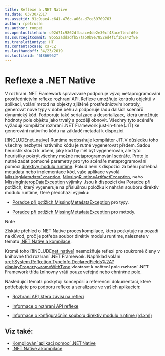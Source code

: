 ```yaml
---
title: Reflexe a .NET Native
ms.date: 03/30/2017
ms.assetid: 91c9eae4-c641-476c-a06e-d7ce39709763
author: rpetrusha
ms.author: ronpet
ms.openlocfilehash: c92d71c9862dfbdace4de2e30cf48ace7becfd0b
ms.sourcegitcommit: 9b552addadfb57fab0b9e7852ed4f1f1b8a42f8e
ms.translationtype: HT
ms.contentlocale: cs-CZ
ms.lasthandoff: 04/23/2019
ms.locfileid: "61866962"
---
```

# <a name="reflection-and-net-native"></a>Reflexe a .NET Native
V rozhraní .NET Framework spravované podporuje vývoj metaprogramování prostřednictvím reflexe rozhraní API. Reflexe umožňuje kontrolu objektů v aplikaci, volání metod na objekty zjištěné prostřednictvím kontroly, generovat nové typy v době běhu a podporuje řadu dalších scénářů dynamický kód. Podporuje také serializace a deserializace, která umožňuje hodnoty pole objektu jako trvalý a později obnovit. Všechny tyto scénáře vyžadují kompilátor rozhraní .NET Framework just-in-time (JIT) ke generování nativního kódu na základě metadat k dispozici.  
  
 [!INCLUDE[net_native](../../../includes/net-native-md.md)] Runtime neobsahuje kompilátor JIT. V důsledku toho všechny nezbytné nativního kódu je nutné vygenerovat předem. Sadou heuristik slouží k určení, jaký kód by měl být vygenerován, ale tyto heuristiky pokrýt všechny možné metaprogramování scénáře.  Proto je nutné zadat pomocné parametry pro tyto scénáře metaprogramování pomocí [direktivy modulu runtime](../../../docs/framework/net-native/runtime-directives-rd-xml-configuration-file-reference.md). Pokud není k dispozici za běhu potřebná metadata nebo implementace kód, vaše aplikace vyvolá [MissingMetadataException](../../../docs/framework/net-native/missingmetadataexception-class-net-native.md), [MissingRuntimeArtifactException](../../../docs/framework/net-native/missingruntimeartifactexception-class-net-native.md), nebo [ MissingInteropDataException](../../../docs/framework/net-native/missinginteropdataexception-class-net-native.md) výjimky. Jsou k dispozici dva Poradce při potížích, který vygeneruje na příslušnou položku k nahrání souboru direktiv modulu runtime, které předchází výjimku:  
  
- [Poradce při potížích MissingMetadataException](https://dotnet.github.io/native/troubleshooter/type.html) pro typy.  
  
- [Poradce při potížích MissingMetadataException](https://dotnet.github.io/native/troubleshooter/method.html) pro metody.  
  
> [!NOTE]
>  Získáte přehled o .NET Native proces kompilace, která poskytuje na pozadí na důvod, proč je potřeba soubor direktiv modulu runtime, naleznete v tématu [.NET Native a kompilace](../../../docs/framework/net-native/net-native-and-compilation.md).  
  
 Kromě toho [!INCLUDE[net_native](../../../includes/net-native-md.md)] neumožňuje reflexi pro soukromé členy v knihovně tříd rozhraní .NET Framework. Například volání <xref:System.Reflection.TypeInfo.DeclaredFields%2A?displayProperty=nameWithType> vlastnost k načtení pole rozhraní .NET Framework třída knihovny vrátí pouze veřejné nebo chráněné pole.  
  
 Následující témata poskytují koncepční a referenční dokumentaci, které potřebujete pro podporu reflexe a serializace ve vašich aplikacích:  
  
- [Rozhraní API, která závisí na reflexi](../../../docs/framework/net-native/apis-that-rely-on-reflection.md)  
  
- [Informace o rozhraní API reflexe](../../../docs/framework/net-native/net-native-reflection-api-reference.md)  
  
- [Informace o konfiguračním souboru direktiv modulu runtime (rd.xml)](../../../docs/framework/net-native/runtime-directives-rd-xml-configuration-file-reference.md)  
  
## <a name="see-also"></a>Viz také:

- [Kompilování aplikací pomocí .NET Native](../../../docs/framework/net-native/index.md)
- [.NET Native a kompilace](../../../docs/framework/net-native/net-native-and-compilation.md)
